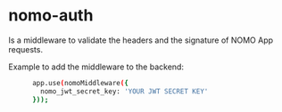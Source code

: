# nomo-auth

Is a middleware to validate the headers and the signature of NOMO App requests.

Example to add the middleware to the backend:
```bash
      app.use(nomoMiddleware({
        nomo_jwt_secret_key: 'YOUR JWT SECRET KEY'
      }));
```


